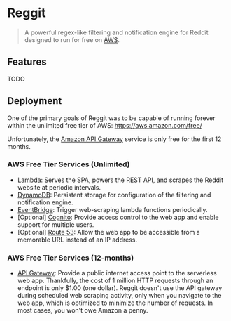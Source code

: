 # Reggit
> A powerful regex-like filtering and notification engine for Reddit designed to run for free on [AWS](https://aws.amazon.com/).

## Features
TODO

## Deployment
One of the primary goals of Reggit was to be capable of running forever within the unlimited free tier of AWS: https://aws.amazon.com/free/

Unfortunately, the [Amazon API Gateway](https://aws.amazon.com/api-gateway/) service is only free for the first 12 months.

### AWS Free Tier Services (Unlimited)
* [Lambda](https://aws.amazon.com/lambda/): Serves the SPA, powers the REST API, and scrapes the Reddit website at periodic intervals.
* [DynamoDB](https://aws.amazon.com/dynamodb/): Persistent storage for configuration of the filtering and notification engine.
* [EventBridge](https://aws.amazon.com/eventbridge/): Trigger web-scraping lambda functions periodically.
* [Optional] [Cognito](https://aws.amazon.com/cognito/): Provide access control to the web app and enable support for multiple users.
* [Optional] [Route 53](https://aws.amazon.com/route53/): Allow the web app to be accessible from a memorable URL instead of an IP address.

### AWS Free Tier Services (12-months)
* [API Gateway](https://aws.amazon.com/api-gateway/): Provide a public internet access point to the serverless web app.
Thankfully, the cost of 1 million HTTP requests through an endpoint is only $1.00 (one dollar). Reggit doesn't use the API gateway during scheduled web scraping activity, only when you navigate to the web app, which is optimized to minimize the number of requests. In most cases, you won't owe Amazon a penny.

